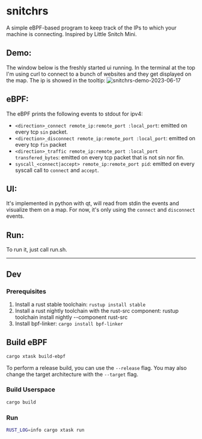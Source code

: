 # snitchrs
A simple eBPF-based program to keep track of the IPs to which your machine is connecting. Inspired by Little Snitch Mini.
## Demo:
The window below is the freshly started ui running. In the terminal at the top I'm using curl to connect to a bunch of websites and they get displayed on the map.
The ip is showed in the tooltip:
![snitchrs-demo-2023-06-17](https://github.com/FedericoPonzi/snitchrs/assets/2124904/39a38a9d-ed6b-4c91-a443-e58a40251cc2)


## eBPF:
The eBPF prints the following events to stdout for ipv4:
* `<direction>_connect remote_ip:remote_port :local_port`: emitted on every tcp `sin` packet.
* `<direction>_disconnect remote_ip:remote_port :local_port`: emitted on every tcp `fin` packet
* `<direction>_traffic remote_ip:remote_port :local_port transfered_bytes`: emitted on every tcp packet that is not sin nor fin.
* `syscall_<connect|accept> remote_ip:remote_port pid`: emitted on every syscall call to `connect` and `accept`.

## UI:
It's implemented in python with qt, will read from stdin the events and visualize them on a map. 
For now, it's only using the `connect` and `disconnect` events.

## Run:
To run it, just call run.sh.

---

## Dev
### Prerequisites

1. Install a rust stable toolchain: `rustup install stable`
2. Install a rust nightly toolchain with the rust-src component: rustup toolchain install nightly --component rust-src
3. Install bpf-linker: `cargo install bpf-linker`

## Build eBPF

```bash
cargo xtask build-ebpf
```

To perform a release build, you can use the `--release` flag.
You may also change the target architecture with the `--target` flag.

### Build Userspace

```bash
cargo build
```

### Run 

```bash
RUST_LOG=info cargo xtask run
```


